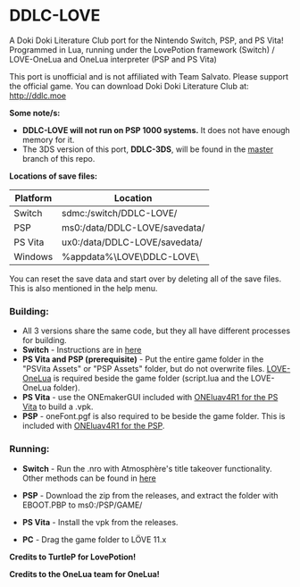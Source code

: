 # DDLC-LOVE
A Doki Doki Literature Club port for the Nintendo Switch, PSP, and PS Vita! Programmed in Lua, running under the LovePotion framework (Switch) / LOVE-OneLua and OneLua interpreter (PSP and PS Vita)

This port is unofficial and is not affiliated with Team Salvato. Please support the official game. You can download Doki Doki Literature Club at: http://ddlc.moe

**Some note/s:**
- **DDLC-LOVE will not run on PSP 1000 systems.** It does not have enough memory for it.
- The 3DS version of this port, **DDLC-3DS**, will be found in the [master](https://github.com/LukeZGD/DDLC-LOVE/tree/master) branch of this repo.

**Locations of save files:**

| Platform | Location                            |
|----------|-------------------------------------|
| Switch   | sdmc:/switch/DDLC-LOVE/             |
| PSP      | ms0:/data/DDLC-LOVE/savedata/       |
| PS Vita  | ux0:/data/DDLC-LOVE/savedata/       |
| Windows  | %appdata%\LOVE\DDLC-LOVE\           |

You can reset the save data and start over by deleting all of the save files. This is also mentioned in the help menu.

### Building:
- All 3 versions share the same code, but they all have different processes for building.
- **Switch** - Instructions are in [here](https://turtlep.github.io/LovePotion/wiki/#/packaging)
- **PS Vita and PSP (prerequisite)** - Put the entire game folder in the "PSVita Assets" or "PSP Assets" folder, but do not overwrite files. [LOVE-OneLua](https://github.com/LukeZGD/LOVE-OneLua) is required beside the game folder (script.lua and the LOVE-OneLua folder). 
- **PS Vita** - use the ONEmakerGUI included with [ONEluav4R1 for the PS Vita](http://onelua.x10.mx/vita/ONEluaVita4R1.rar) to build a .vpk. 
- **PSP** - oneFont.pgf is also required to be beside the game folder. This is included with [ONEluav4R1 for the PSP](http://onelua.x10.mx/psp/ONEluav4R1.rar).

### Running:
- **Switch** - Run the .nro with Atmosphère's title takeover functionality. Other methods can be found in [here](https://turtlep.github.io/LovePotion/wiki/#/packaging)

- **PSP** - Download the zip from the releases, and extract the folder with EBOOT.PBP to ms0:/PSP/GAME/

- **PS Vita** - Install the vpk from the releases.

- **PC** - Drag the game folder to LÖVE 11.x

**Credits to TurtleP for LovePotion!**

**Credits to the OneLua team for OneLua!**
